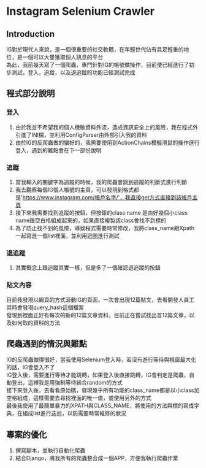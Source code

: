 # Instagram Selenium Crawler

## Introduction  
IG對於現代人來說，是一個很重要的社交軟體，在年輕世代佔有具足輕重的地位，是一個可以大量獲取個人訊息的平台  
為此，我前幾天寫了一個爬蟲，專門針對IG的帳號做操作，目前使已經進行了初步測試，登入，追蹤，以及退追蹤的功能已經測試完成  

## 程式部分說明

### 登入  
1. 由於我並不希望我的個人機敏資料外流，造成資訊安全上的風險，我在程式外引進了INI檔，並利用ConfigParser由外部引入我的資料
2. 由於IG的反爬蟲做的蠻好的，我需要使用到ActionChains模擬滑鼠的操作進行登入，遇到的難點會在下一部份說明  

### 追蹤 
1. 當我輸入的關鍵字為追蹤的時候，我的爬蟲會跳到追蹤的判斷式進行判斷  
2. 我去觀察每個IG個人帳號的主頁，可以發現到格式都是'https://www.instagram.com/帳戶名字/'，我直接get方式直接到該帳戶主頁
3. 接下來我需要找到追蹤的按鈕，但按鈕的class name 是由好幾個小class name跟空白格組成起來的，如果直接複製該class會找不到標的  
4. 為了防止找不到的風險，導致程式需要時常修改，我將class_name跟Xpath一起寫進一個list裡面，並利用迴圈進行測試

### 退追蹤
1. 其實概念上跟追蹤其實一樣，但是多了一個確認退追蹤的按鈕

### 貼文內容
目前我發現以網頁的方式滾動IG的頁面，一次會出現12篇貼文，去看開發人員工具時會發現query_hash這個檔案  
發現到裡面正好有每次的新的12篇文章資料，目前正在嘗試找出首12篇文章，以及如何取的資料的方法

## 爬蟲遇到的情況與難點
IG的反爬蟲做得很好，當我使用Selenium登入時，若沒有進行等待與視窗最大化的話，IG會登入不了  
IG登入後，需要進行等待才能跳轉，如果登入後直接跳轉，IG會判定是爬蟲，自動登出，這裡我是用強制等待結合random的方式  
接下來登入後，去看看原始碼，發現幾乎所有功能的class_name都是以小class加空格組成，這樣需要去尋找裡面的唯一值，或使用另外的方式  
最後我使用了最簡單暴力的XPATH與CLASS_NAME，將使用的方法與標的寫成字典，在組成list進行迭迨，以防需要時常維修的狀況  

## 專案的優化
1. 撰寫腳本，並執行自動化爬蟲
2. 結合Django，將我所有的爬蟲整合成一個APP，方便我執行爬蟲作業
